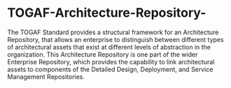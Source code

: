 # TOGAF-Architecture-Repository-

The TOGAF Standard provides a structural framework for an Architecture Repository,
that allows an enterprise to distinguish between different types
of architectural assets that exist at different levels of abstraction in the organization.
This Architecture Repository is one part of the wider Enterprise Repository, which
provides the capability to link architectural assets to components of the Detailed
Design, Deployment, and Service Management Repositories.
